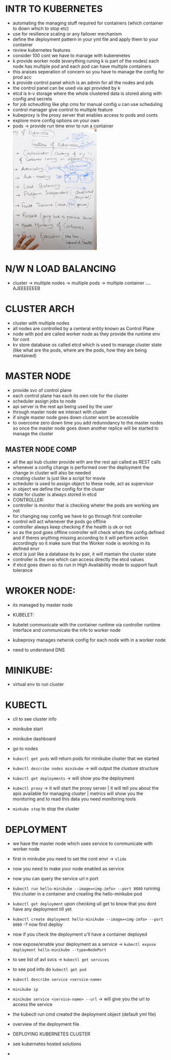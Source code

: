 # INTR TO KUBERNETES
- automating the managing stuff required for containers (which container to down which to stop etc)
- use for resilience scaling or any failover mechanism 
- define the deployment pattern in your yml file and apply them to your container
- review kubernetes features
- consider 100 cont we have to manage with kuberenetes
- k provide worker node (everything runing k is part of the nodes) each node has multiple pod and each pod can have multiple containers
- this araises seperation of concern so you have to manage the config for prod acc
- k provide control panel which is an admin for all the nodes and pds
- the control panel can be used via api provided by k 
- etcd is k-v storage where the whole clustered data is stored along with config and secrets
- for job scheudling like php cms for manual config u can use scheduling
- control manager give control to multiple feature
- kubeproxy is the proxy server that enables access to pods and conts
- explore more config options on your own
- pods -> provide run time envr to run a container
![Alt text](image-8.png)
 
# N/W N LOAD BALANCING
- cluster -> multiple nodes -> multiple pods -> multiple container .... AJEEEEEEEB

# CLUSTER ARCH
- cluster with multiple nodes
- all nodes are controlled by a centeral entity known as Control Plane
- node with pod are called worker node as they provide the runtime env for cont
- kv store database os called etcd which is used to manage cluster state (like what are the pods, where are the pods, how they are being mantained)

# MASTER NODE
- provide svc of control plane
- each control plane has each its own role for the cluster
- scheduler assign jobs to node
- api server is the rest api being used by the user
- through master node we interact with cluster
- if single master node goes down cluster wont be accessible
- to overcome zero down time you add redunndancy to the master nodes so once the master node goes down another replice will be started to manage the cluster

## MASTER NODE COMP
- all the api kub cluster provide with are the rest api called as REST calls
- whenever a config change is performed over the deployment the change in cluster will also be needed
- creating cluster is just like a script for movie
- scheduler is used to assign object to these node, act as supervisor
- in object we define the config for the cluser
- state for cluster is always stored in etcd 
- CONTROLLER:
- controller is monitor that is checking wheter the pods are working are not
- for changing nay config we have to go through first controller
- control will act whenever the pods go offline
- controller always keep checking if the health is ok or not
- so as the pod goes offline controller will check whats the config defined and if theres anything missing according to it will perform action accordingly so it make sure that the Worker node is working in its defined envr
- etcd is just like a database its kv pair, it will mantain the cluster state
- controller is the one which can access directly the etcd values
- if etcd goes down so its run in High Availability mode to support fault tolerance

# WROKER NODE:
- its managed by master node

- KUBELET:
- kubelet communicate with the container runtime via controller runtime interface and communicate the info to worker node  
- kubeproxy manages netwrok config for each node with in a worker node
- need to understand DNS

# MINIKUBE:
- virtual env to run cluster

# KUBECTL
- cli to see cluster info  

- minikube start
- minikube dashboard
- go to nodes

- `kubectl get pods` will return pods for minikube cluster that we started
- `kubectl describe nodes minikube` -> will output the clusture structure
- `kubectl get deployments` -> will show you the deployment
- `kubectl proxy` -> it will start the proxy server  | it will tell you about the apis available for managing cluster | metrics will show you the monitoring and to read this data you need monitoring tools
- `minkube stop` to stop the cluster

# DEPLOYMENT 
- we have the master node which uses service to communicate with worker node
- first in minkube you need to set the cont envr -> `slide`
- now you need to make your node enabled as service
- now you can query the service url n port

- `kubectl run hello-minikube --image=<img-imfo> --port 8080` running this cluster in a container and creating the hello-minkube pod
- `kubectl get deployment` upon checking ull get to know that you dont have any deployment till yet
- `kubectl create deployment hello-minikube --image=<img-imfo> --port 8080` -? now first deploy
- now if you check the deployment u'll have a container deployed
- now expose/enable your deployment as a service -> `kubectl expose deployment hello-minikube --type=NodePort`
- to see list of avl svcs -> `kubectl get services`
- to see pod info do `kubectl get pod`
- `kubectl describe service <service-name>` 
- `minikube ip` 

- `minikube service <service-name> --url` -> will give you the url to access the service
- the kubectl run cmd created the deployment object (default yml file)
- overview of the deployment file

- DEPLOYING KUBERNETES CLUSTER
- see kubernetes hosted solutions
- 


